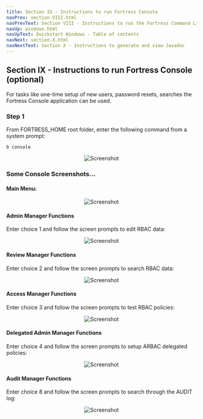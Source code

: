 ```yaml
---
title: Section IX - Instructions to run Fortress Console
navPrev: section-VIII.html
navPrevText: Section VIII - Instructions to run the Fortress Command Line Interpreter (CLI)
navUp: windows.html
navUpText: Quickstart Windows - Table of contents
navNext: section-X.html
navNextText: Section X - Instructions to generate and view Javadoc
---
```


## Section IX - Instructions to run Fortress Console (optional)

For tasks like one-time setup of new users, password resets, searches the Fortress Console application can be used.

### Step 1

From FORTRESS_HOME root folder, enter the following command from a system prompt:

    b console 

<CENTER>
  <IMG src="../../images/Screenshot37-ant-console-win.png" alt="Screenshot"/>
</CENTER>

### Some Console Screenshots... 

#### Main Menu: 

<CENTER>
  <IMG src="../../images/Screenshot18-console-main.png" alt="Screenshot"/>
</CENTER>

#### Admin Manager Functions

Enter choice 1 and follow the screen prompts to edit RBAC data: 

<CENTER>
  <IMG src="../../images/Screenshot19-console-admin.png" alt="Screenshot"/>
</CENTER>

#### Review Manager Functions

Enter choice 2 and follow the screen prompts to search RBAC data: 

<CENTER>
  <IMG src="../../images/Screenshot20-console-review.png" alt="Screenshot"/>
</CENTER>

#### Access Manager Functions

Enter choice 3 and follow the screen prompts to test RBAC policies: 

<CENTER>
  <IMG src="../../images/Screenshot21-console-access.png" alt="Screenshot"/>
</CENTER>

#### Delegated Admin Manager Functions

Enter choice 4 and follow the screen prompts to setup ARBAC delegated policies: 

<CENTER>
  <IMG src="../../images/Screenshot22-console-deladmin.png" alt="Screenshot"/>
</CENTER>

#### Audit Manager Functions

Enter choice 8 and follow the screen prompts to search through the AUDIT log: 

<CENTER>
  <IMG src="../../images/Screenshot23-console-audit.png" alt="Screenshot"/>
</CENTER>
